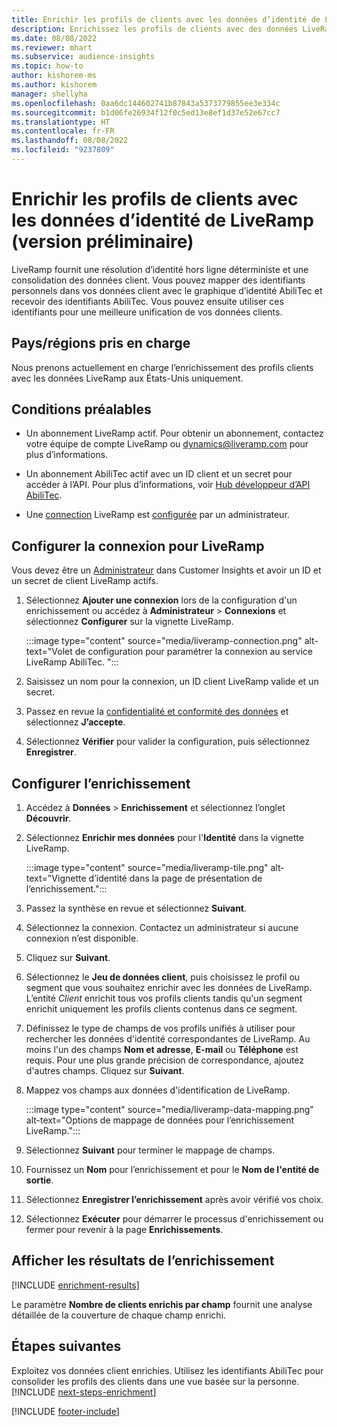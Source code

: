 ```yaml
---
title: Enrichir les profils de clients avec les données d’identité de LiveRamp (version préliminaire)
description: Enrichissez les profils de clients avec des données LiveRamp.
ms.date: 08/08/2022
ms.reviewer: mhart
ms.subservice: audience-insights
ms.topic: how-to
author: kishorem-ms
ms.author: kishorem
manager: shellyha
ms.openlocfilehash: 0aa6dc144602741b87843a5373779855ee3e334c
ms.sourcegitcommit: b1d06fe26934f12f0c5ed13e8ef1d37e52e67cc7
ms.translationtype: HT
ms.contentlocale: fr-FR
ms.lasthandoff: 08/08/2022
ms.locfileid: "9237809"
---
```

# <a name="enrich-customer-profiles-with-identity-data-from-liveramp-preview"></a>Enrichir les profils de clients avec les données d’identité de LiveRamp (version préliminaire)

LiveRamp fournit une résolution d’identité hors ligne déterministe et une consolidation des données client. Vous pouvez mapper des identifiants personnels dans vos données client avec le graphique d’identité AbiliTec et recevoir des identifiants AbiliTec. Vous pouvez ensuite utiliser ces identifiants pour une meilleure unification de vos données clients.

## <a name="supported-countriesregions"></a>Pays/régions pris en charge

Nous prenons actuellement en charge l’enrichissement des profils clients avec les données LiveRamp aux États-Unis uniquement.

## <a name="prerequisites"></a>Conditions préalables

- Un abonnement LiveRamp actif. Pour obtenir un abonnement, contactez votre équipe de compte LiveRamp ou [dynamics@liveramp.com](mailto:dynamics@liveramp.com) pour plus d’informations.

- Un abonnement AbiliTec actif avec un ID client et un secret pour accéder à l’API. Pour plus d’informations, voir [Hub développeur d’API AbiliTec](https://developers.liveramp.com/abilitec-api/).

- Une [connection](connections.md) LiveRamp est [configurée](#configure-the-connection-for-liveramp) par un administrateur.

## <a name="configure-the-connection-for-liveramp"></a>Configurer la connexion pour LiveRamp

Vous devez être un [Administrateur](permissions.md#admin) dans Customer Insights et avoir un ID et un secret de client LiveRamp actifs.

1. Sélectionnez **Ajouter une connexion** lors de la configuration d'un enrichissement ou accédez à **Administrateur** > **Connexions** et sélectionnez **Configurer** sur la vignette LiveRamp.

   :::image type="content" source="media/liveramp-connection.png" alt-text="Volet de configuration pour paramétrer la connexion au service LiveRamp AbiliTec. ":::

1. Saisissez un nom pour la connexion, un ID client LiveRamp valide et un secret.

1. Passez en revue la [confidentialité et conformité des données](connections.md#data-privacy-and-compliance) et sélectionnez **J’accepte**.

1. Sélectionnez **Vérifier** pour valider la configuration, puis sélectionnez **Enregistrer**.

## <a name="configure-the-enrichment"></a>Configurer l’enrichissement

1. Accédez à **Données** > **Enrichissement** et sélectionnez l’onglet **Découvrir**.

1. Sélectionnez **Enrichir mes données** pour l'**Identité** dans la vignette LiveRamp.

   :::image type="content" source="media/liveramp-tile.png" alt-text="Vignette d’identité dans la page de présentation de l’enrichissement.":::

1. Passez la synthèse en revue et sélectionnez **Suivant**.

1. Sélectionnez la connexion. Contactez un administrateur si aucune connexion n’est disponible.

1. Cliquez sur **Suivant**.

1. Sélectionnez le **Jeu de données client**, puis choisissez le profil ou segment que vous souhaitez enrichir avec les données de LiveRamp. L’entité *Client* enrichit tous vos profils clients tandis qu'un segment enrichit uniquement les profils clients contenus dans ce segment.

1. Définissez le type de champs de vos profils unifiés à utiliser pour rechercher les données d'identité correspondantes de LiveRamp. Au moins l'un des champs **Nom et adresse**, **E-mail** ou **Téléphone** est requis. Pour une plus grande précision de correspondance, ajoutez d'autres champs. Cliquez sur **Suivant**.

1. Mappez vos champs aux données d'identification de LiveRamp.

   :::image type="content" source="media/liveramp-data-mapping.png" alt-text="Options de mappage de données pour l’enrichissement LiveRamp.":::

1. Sélectionnez **Suivant** pour terminer le mappage de champs.

1. Fournissez un **Nom** pour l’enrichissement et pour le **Nom de l'entité de sortie**.

1. Sélectionnez **Enregistrer l’enrichissement** après avoir vérifié vos choix.

1. Sélectionnez **Exécuter** pour démarrer le processus d'enrichissement ou fermer pour revenir à la page **Enrichissements**.

## <a name="view-enrichment-results"></a>Afficher les résultats de l’enrichissement

[!INCLUDE [enrichment-results](includes/enrichment-results.md)]

Le paramètre **Nombre de clients enrichis par champ** fournit une analyse détaillée de la couverture de chaque champ enrichi.

## <a name="next-steps"></a>Étapes suivantes

Exploitez vos données client enrichies. Utilisez les identifiants AbiliTec pour consolider les profils des clients dans une vue basée sur la personne.
[!INCLUDE [next-steps-enrichment](includes/next-steps-enrichment.md)]

[!INCLUDE [footer-include](includes/footer-banner.md)]
